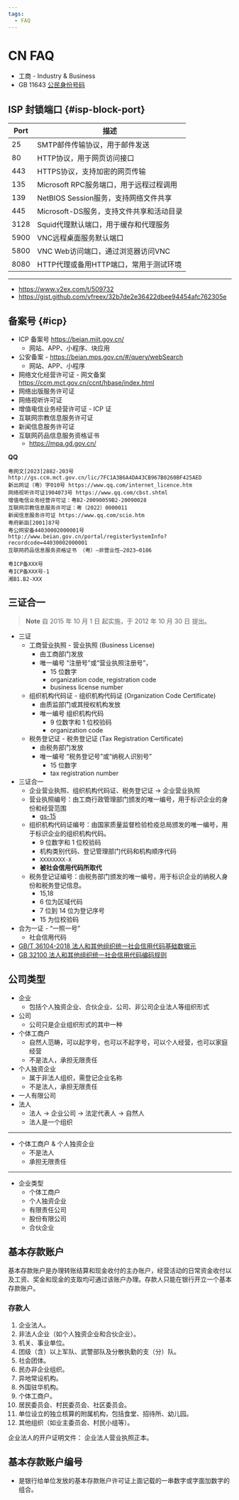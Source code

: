 ```yaml
---
tags:
  - FAQ
---
```


# CN FAQ

- 工商 - Industry & Business
- GB 11643 [公民身份号码](./gb/gb-11643.md)

## ISP 封锁端口 {#isp-block-port}

| Port | 描述                                     |
| ---- | ---------------------------------------- |
| 25   | SMTP邮件传输协议，用于邮件发送           |
| 80   | HTTP协议，用于网页访问接口               |
| 443  | HTTPS协议，支持加密的网页传输            |
| 135  | Microsoft RPC服务端口，用于远程过程调用  |
| 139  | NetBIOS Session服务，支持网络文件共享    |
| 445  | Microsoft-DS服务，支持文件共享和活动目录 |
| 3128 | Squid代理默认端口，用于缓存和代理服务    |
| 5900 | VNC远程桌面服务默认端口                  |
| 5800 | VNC Web访问端口，通过浏览器访问VNC       |
| 8080 | HTTP代理或备用HTTP端口，常用于测试环境   |

---

- https://www.v2ex.com/t/509732
- https://gist.github.com/vfreex/32b7de2e36422dbee94454afc762305e

## 备案号 {#icp}

- ICP 备案号 https://beian.miit.gov.cn/
  - 网站、APP、小程序、块应用
- 公安备案 - https://beian.mps.gov.cn/#/query/webSearch
  - 网站、APP、小程序
- 网络文化经营许可证 - 网文备案 https://ccm.mct.gov.cn/ccnt/hbase/index.html
- 网络出版服务许可证
- 网络视听许可证
- 增值电信业务经营许可证 - ICP 证
- 互联网宗教信息服务许可证
- 新闻信息服务许可证
- 互联网药品信息服务资格证书
  - https://mpa.gd.gov.cn/

**QQ**

```
粤网文[2023]2882-203号 http://gs.ccm.mct.gov.cn/lic/7FC1A3B6A4DA43CB967B0260BF425AED
新出网证（粤）字010号 https://www.qq.com/internet_licence.htm
网络视听许可证1904073号 https://www.qq.com/cbst.shtml
增值电信业务经营许可证：粤B2-20090059B2-20090028
互联网宗教信息服务许可证：粤（2022）0000011
新闻信息服务许可证 https://www.qq.com/scio.htm
粤府新函[2001]87号
粤公网安备44030002000001号 http://www.beian.gov.cn/portal/registerSystemInfo?recordcode=44030002000001
互联网药品信息服务资格证书 （粤）—非营业性—2023—0186
```

```
粤ICP备XXX号
粤ICP备XXX号-1
湘B1.B2-XXX

```

## 三证合一

> **Note**
> 自 2015 年 10 月 1 日 起实施，于 2012 年 10 月 30 日 提出。

- 三证
  - 工商营业执照 - 营业执照 (Business License)
    - 由工商部门发放
    - 唯一编号 “注册号”或“营业执照注册号”，
      - 15 位数字
      - organization code, registration code
      - business license number
  - 组织机构代码证 - 组织机构代码证 (Organization Code Certificate)
    - 由质监部门或其授权机构发放
    - 唯一编号 组织机构代码
      - 9 位数字和 1 位校验码
      - organization code
  - 税务登记证 - 税务登记证 (Tax Registration Certificate)
    - 由税务部门发放
    - 唯一编号 “税务登记号”或“纳税人识别号”
      - 15 位数字
      - tax registration number
- 三证合一
  - 企业营业执照、组织机构代码证、税务登记证 -> 企业营业执照
  - 营业执照编号：由工商行政管理部门颁发的唯一编号，用于标识企业的身份和经营范围
    - [gs-15](./gb/gs-15.md)
  - 组织机构代码证编号：由国家质量监督检验检疫总局颁发的唯一编号，用于标识企业的组织机构代码。
    - 9 位数字和 1 位校验码
    - 机构类别代码、登记管理部门代码和机构顺序代码
    - `XXXXXXXX-X`
    - **被社会信用代码所取代**
  - 税务登记证编号：由税务部门颁发的唯一编号，用于标识企业的纳税人身份和税务登记信息。
    - 15,18
    - 6 位为区域代码
    - 7 位到 14 位为登记序号
    - 15 为位校验码
- 合为一证 - “一照一号”
  - 社会信用代码
- [GB/T 36104-2018 法人和其他组织统一社会信用代码基础数据元](./gb/gbt-36104.md)
- [GB 32100 法人和其他组织统一社会信用代码编码规则](./gb/gb-32100.md)

## 公司类型

- 企业
  - 包括个人独资企业、合伙企业、公司、非公司企业法人等组织形式
- 公司
  - 公司只是企业组织形式的其中一种
- 个体工商户
  - 自然人范畴，可以起字号，也可以不起字号，可以个人经营，也可以家庭经营
  - 不是法人，承担无限责任
- 个人独资企业
  - 属于非法人组织，需登记企业名称
  - 不是法人，承担无限责任
- 一人有限公司
- 法人
  - 法人 -> 企业公司 -> 法定代表人 -> 自然人
  - 法人是一个组织

---

- 个体工商户 & 个人独资企业
  - 不是法人
  - 承担无限责任

---

- 企业类型
  - 个体工商户
  - 个人独资企业
  - 有限责任公司
  - 股份有限公司
  - 合伙企业

## 基本存款账户

基本存款账户是办理转账结算和现金收付的主办账户，经营活动的日常资金收付以及工资、奖金和现金的支取均可通过该账户办理。存款人只能在银行开立一个基本存款账户。

### 存款人

1. 企业法人。
1. 非法人企业（如个人独资企业和合伙企业）。
1. 机关、事业单位。
1. 团级（含）以上军队、武警部队及分散执勤的支（分）队。
1. 社会团体。
1. 民办非企业组织。
1. 异地常设机构。
1. 外国驻华机构。
1. 个体工商户。
1. 居民委员会、村民委员会、社区委员会。
1. 单位设立的独立核算的附属机构，包括食堂、招待所、幼儿园。
1. 其他组织（如业主委员会、村民小组等）。

企业法人的开户证明文件： 企业法人营业执照正本。

## 基本存款账户编号

- 是银行给单位发放的基本存款账户许可证上面记载的一串数字或字面加数字的组合。
